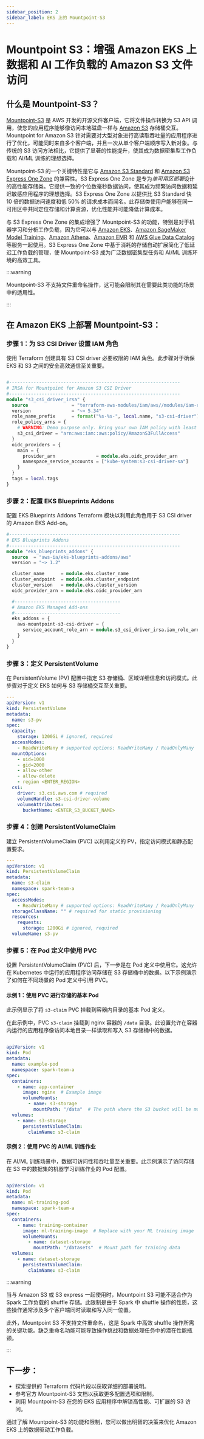 ```yaml
---
sidebar_position: 2
sidebar_label: EKS 上的 Mountpoint-S3
---
```


# Mountpoint S3：增强 Amazon EKS 上数据和 AI 工作负载的 Amazon S3 文件访问

## 什么是 Mountpoint-S3？

[Mountpoint-S3](https://github.com/awslabs/mountpoint-s3) 是 AWS 开发的开源文件客户端，它将文件操作转换为 S3 API 调用，使您的应用程序能够像访问本地磁盘一样与 [Amazon S3](https://aws.amazon.com/s3/) 存储桶交互。Mountpoint for Amazon S3 针对需要对大型对象进行高读取吞吐量的应用程序进行了优化，可能同时来自多个客户端，并且一次从单个客户端顺序写入新对象。与传统的 S3 访问方法相比，它提供了显著的性能提升，使其成为数据密集型工作负载和 AI/ML 训练的理想选择。

Mountpoint-S3 的一个关键特性是它与 [Amazon S3 Standard](https://aws.amazon.com/s3/storage-classes/) 和 [Amazon S3 Express One Zone](https://aws.amazon.com/s3/storage-classes/) 的兼容性。S3 Express One Zone 是专为*单可用区部署*设计的高性能存储类。它提供一致的个位数毫秒数据访问，使其成为频繁访问数据和延迟敏感应用程序的理想选择。S3 Express One Zone 以提供比 S3 Standard 快 10 倍的数据访问速度和低 50% 的请求成本而闻名。此存储类使用户能够在同一可用区中共同定位存储和计算资源，优化性能并可能降低计算成本。

与 S3 Express One Zone 的集成增强了 Mountpoint-S3 的功能，特别是对于机器学习和分析工作负载，因为它可以与 [Amazon EKS](https://aws.amazon.com/eks/)、[Amazon SageMaker Model Training](https://aws.amazon.com/sagemaker/train/)、[Amazon Athena](https://aws.amazon.com/athena/)、[Amazon EMR](https://aws.amazon.com/emr/) 和 [AWS Glue Data Catalog](https://docs.aws.amazon.com/prescriptive-guidance/latest/serverless-etl-aws-glue/aws-glue-data-catalog.html) 等服务一起使用。S3 Express One Zone 中基于消耗的存储自动扩展简化了低延迟工作负载的管理，使 Mountpoint-S3 成为广泛数据密集型任务和 AI/ML 训练环境的高效工具。

:::warning

Mountpoint-S3 不支持文件重命名操作，这可能会限制其在需要此类功能的场景中的适用性。

:::

## 在 Amazon EKS 上部署 Mountpoint-S3：

### 步骤 1：为 S3 CSI Driver 设置 IAM 角色

使用 Terraform 创建具有 S3 CSI driver 必要权限的 IAM 角色。此步骤对于确保 EKS 和 S3 之间的安全高效通信至关重要。

```terraform

#---------------------------------------------------------------
# IRSA for Mountpoint for Amazon S3 CSI Driver
#---------------------------------------------------------------
module "s3_csi_driver_irsa" {
  source                = "terraform-aws-modules/iam/aws//modules/iam-role-for-service-accounts-eks"
  version               = "~> 5.34"
  role_name_prefix      = format("%s-%s-", local.name, "s3-csi-driver")
  role_policy_arns = {
    # WARNING: Demo purpose only. Bring your own IAM policy with least privileges
    s3_csi_driver = "arn:aws:iam::aws:policy/AmazonS3FullAccess"
  }
  oidc_providers = {
    main = {
      provider_arn               = module.eks.oidc_provider_arn
      namespace_service_accounts = ["kube-system:s3-csi-driver-sa"]
    }
  }
  tags = local.tags
}

```

### 步骤 2：配置 EKS Blueprints Addons

配置 EKS Blueprints Addons Terraform 模块以利用此角色用于 S3 CSI driver 的 Amazon EKS Add-on。

```terraform
#---------------------------------------------------------------
# EKS Blueprints Addons
#---------------------------------------------------------------
module "eks_blueprints_addons" {
  source  = "aws-ia/eks-blueprints-addons/aws"
  version = "~> 1.2"

  cluster_name      = module.eks.cluster_name
  cluster_endpoint  = module.eks.cluster_endpoint
  cluster_version   = module.eks.cluster_version
  oidc_provider_arn = module.eks.oidc_provider_arn

  #---------------------------------------
  # Amazon EKS Managed Add-ons
  #---------------------------------------
  eks_addons = {
    aws-mountpoint-s3-csi-driver = {
      service_account_role_arn = module.s3_csi_driver_irsa.iam_role_arn
    }
  }
}

```

### 步骤 3：定义 PersistentVolume

在 PersistentVolume (PV) 配置中指定 S3 存储桶、区域详细信息和访问模式。此步骤对于定义 EKS 如何与 S3 存储桶交互至关重要。

```yaml
---
apiVersion: v1
kind: PersistentVolume
metadata:
  name: s3-pv
spec:
  capacity:
    storage: 1200Gi # ignored, required
  accessModes:
    - ReadWriteMany # supported options: ReadWriteMany / ReadOnlyMany
  mountOptions:
    - uid=1000
    - gid=2000
    - allow-other
    - allow-delete
    - region <ENTER_REGION>
  csi:
    driver: s3.csi.aws.com # required
    volumeHandle: s3-csi-driver-volume
    volumeAttributes:
      bucketName: <ENTER_S3_BUCKET_NAME>
```

### 步骤 4：创建 PersistentVolumeClaim

建立 PersistentVolumeClaim (PVC) 以利用定义的 PV，指定访问模式和静态配置要求。

```yaml
---
apiVersion: v1
kind: PersistentVolumeClaim
metadata:
  name: s3-claim
  namespace: spark-team-a
spec:
  accessModes:
    - ReadWriteMany # supported options: ReadWriteMany / ReadOnlyMany
  storageClassName: "" # required for static provisioning
  resources:
    requests:
      storage: 1200Gi # ignored, required
  volumeName: s3-pv

```

### 步骤 5：在 Pod 定义中使用 PVC
设置 PersistentVolumeClaim (PVC) 后，下一步是在 Pod 定义中使用它。这允许在 Kubernetes 中运行的应用程序访问存储在 S3 存储桶中的数据。以下示例演示了如何在不同场景的 Pod 定义中引用 PVC。

#### 示例 1：使用 PVC 进行存储的基本 Pod

此示例显示了将 `s3-claim` PVC 挂载到容器内目录的基本 Pod 定义。

在此示例中，PVC `s3-claim` 挂载到 nginx 容器的 `/data` 目录。此设置允许在容器内运行的应用程序像访问本地目录一样读取和写入 S3 存储桶中的数据。

```yaml

apiVersion: v1
kind: Pod
metadata:
  name: example-pod
  namespace: spark-team-a
spec:
  containers:
    - name: app-container
      image: nginx  # Example image
      volumeMounts:
        - name: s3-storage
          mountPath: "/data"  # The path where the S3 bucket will be mounted
  volumes:
    - name: s3-storage
      persistentVolumeClaim:
        claimName: s3-claim

```

#### 示例 2：使用 PVC 的 AI/ML 训练作业

在 AI/ML 训练场景中，数据可访问性和吞吐量至关重要。此示例演示了访问存储在 S3 中的数据集的机器学习训练作业的 Pod 配置。

```yaml

apiVersion: v1
kind: Pod
metadata:
  name: ml-training-pod
  namespace: spark-team-a
spec:
  containers:
    - name: training-container
      image: ml-training-image  # Replace with your ML training image
      volumeMounts:
        - name: dataset-storage
          mountPath: "/datasets"  # Mount path for training data
  volumes:
    - name: dataset-storage
      persistentVolumeClaim:
        claimName: s3-claim

```

:::warning

当与 Amazon S3 或 S3 express 一起使用时，Mountpoint S3 可能不适合作为 Spark 工作负载的 shuffle 存储。此限制是由于 Spark 中 shuffle 操作的性质，这些操作通常涉及多个客户端同时读取和写入同一位置。

此外，Mountpoint S3 不支持文件重命名，这是 Spark 中高效 shuffle 操作所需的关键功能。缺乏重命名功能可能导致操作挑战和数据处理任务中的潜在性能瓶颈。

:::

## 下一步：

- 探索提供的 Terraform 代码片段以获取详细的部署说明。
- 参考官方 Mountpoint-S3 文档以获取更多配置选项和限制。
- 利用 Mountpoint-S3 在您的 EKS 应用程序中解锁高性能、可扩展的 S3 访问。

通过了解 Mountpoint-S3 的功能和限制，您可以做出明智的决策来优化 Amazon EKS 上的数据驱动工作负载。
